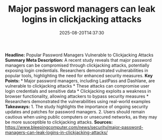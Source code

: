 ﻿---
title: "Major password managers can leak logins in clickjacking attacks"
date: "2025-08-20T14:37:30"
category: "Markets"
summary: ""
slug: "major password managers can leak logins in clickjacking atta"
source_urls:
  - "https://www.bleepingcomputer.com/news/security/major-password-managers-can-leak-logins-in-clickjacking-attacks/"
seo:
  title: "Major password managers can leak logins in clickjacking attacks | Hash n Hedge"
  description: ""
  keywords: ["news", "markets", "brief"]
---
**Headline:** Popular Password Managers Vulnerable to Clickjacking Attacks  **Summary Meta Description:** A recent study reveals that major password managers can be compromised through clickjacking attacks, potentially exposing login credentials. Researchers demonstrated vulnerabilities in popular tools, highlighting the need for enhanced security measures.  **Key Points:**  * Major password managers, including LastPass and Dashlane, are vulnerable to clickjacking attacks * These attacks can compromise user login credentials and sensitive data * Clickjacking exploits a weakness in browser functionality, allowing attackers to bypass security measures * Researchers demonstrated the vulnerabilities using real-world examples  **Takeaways:**  1. The study highlights the importance of ongoing security updates and patches for password managers. 2. Users should remain cautious when using public computers or unsecured networks, as they may be more susceptible to clickjacking attacks.  **Sources:**  https://www.bleepingcomputer.com/news/security/major-password-managers-can-leak-logins-in-clickjacking-attacks/ 
